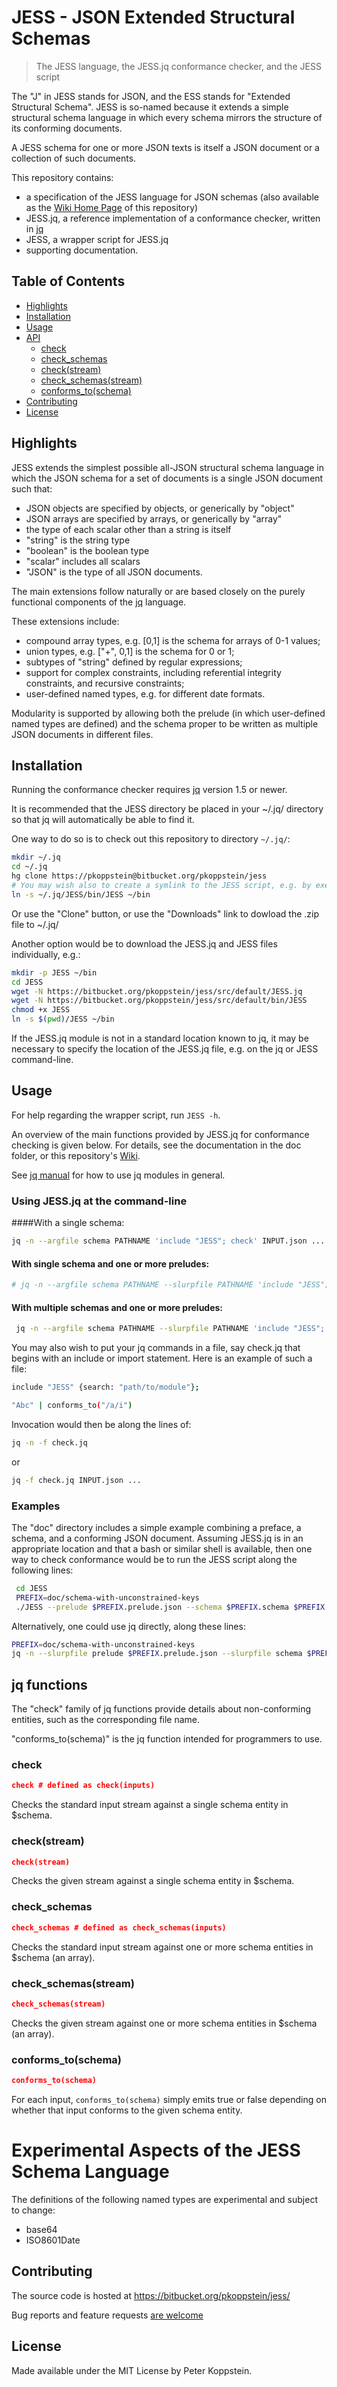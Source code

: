 # JESS - JSON Extended Structural Schemas

> The JESS language, the JESS.jq conformance checker, and the JESS script

The "J" in JESS stands for JSON, and the ESS stands for "Extended Structural Schema".
JESS is so-named because it extends a simple structural schema language
in which every schema mirrors the structure of its conforming documents.

A JESS schema for one or more JSON texts is itself a JSON document or
a collection of such documents.

This repository contains:

* a specification of the JESS language for JSON schemas (also available
as the [Wiki Home Page](https://bitbucket.org/pkoppstein/jess/wiki/Home) of 
this repository)
* JESS.jq, a reference implementation of a conformance checker, written in [jq](https://stedolan.github.io/jq/) 
* JESS, a wrapper script for JESS.jq
* supporting documentation.

## Table of Contents

* [Highlights](#highlights)
* [Installation](#installation)
* [Usage](#usage)
* [API](#api)
    * [check](#check)
    * [check_schemas](#check_schemas)
    * [check(stream)](#check_stream)
    * [check_schemas(stream)](#check_schemas(stream))
    * [conforms_to(schema)](#conforms_to_schema)
* [Contributing](#contributing)
* [License](#license)

## Highlights

JESS extends the simplest possible all-JSON structural schema language in which the JSON schema for a set of documents is a single JSON document such that:

* JSON objects are specified by objects, or generically by "object"
* JSON arrays are specified by arrays, or generically by "array"
* the type of each scalar other than a string is itself
* "string" is the string type
* "boolean" is the boolean type
* "scalar" includes all scalars
* "JSON" is the type of all JSON documents.

The main extensions follow naturally or are based closely on the purely functional components
of the [jq](https://stedolan.github.io/jq/) language.

These extensions include:

* compound array types, e.g. [0,1] is the schema for arrays of 0-1 values;
* union types, e.g. ["+", 0,1] is the schema for 0 or 1;
* subtypes of "string" defined by regular expressions;
* support for complex constraints, including referential integrity constraints, and recursive constraints;
* user-defined named types, e.g. for different date formats.

Modularity is supported by allowing both the prelude (in which
user-defined named types are defined) and the schema proper to be
written as multiple JSON documents in different files.

## Installation

Running the conformance checker requires [jq](https://stedolan.github.io/jq/) version 1.5 or newer.

It is recommended that the JESS directory be placed in your ~/.jq/ directory so that jq will automatically be able to find it.

One way to do so is to check out this repository to directory `~/.jq/`:

~~~sh
mkdir ~/.jq
cd ~/.jq
hg clone https://pkoppstein@bitbucket.org/pkoppstein/jess
# You may wish also to create a symlink to the JESS script, e.g. by executing:
ln -s ~/.jq/JESS/bin/JESS ~/bin
~~~

Or use the "Clone" button, or use the "Downloads" link to dowload the .zip file to ~/.jq/ 

Another option would be to download the JESS.jq and JESS files individually, e.g.:

~~~sh
mkdir -p JESS ~/bin
cd JESS
wget -N https://bitbucket.org/pkoppstein/jess/src/default/JESS.jq
wget -N https://bitbucket.org/pkoppstein/jess/src/default/bin/JESS
chmod +x JESS
ln -s $(pwd)/JESS ~/bin
~~~

If the JESS.jq module is not in a standard location known to jq, it
may be necessary to specify the location of the JESS.jq file, e.g. on
the jq or JESS command-line.

## Usage

For help regarding the wrapper script, run `JESS -h`.

An overview of the main functions provided by JESS.jq for conformance
checking is given below. For details, see the documentation in the doc
folder, or this repository's [Wiki](https://bitbucket.org/pkoppstein/jess/wiki).

See [jq manual](https://stedolan.github.io/jq/manual/#Modules) for how to use jq modules in general.

### Using JESS.jq at the command-line

####With a single schema:
~~~sh
jq -n --argfile schema PATHNAME 'include "JESS"; check' INPUT.json ...
~~~

#### With single schema and one or more preludes:
~~~sh
# jq -n --argfile schema PATHNAME --slurpfile PATHNAME 'include "JESS"; check' INPUT.json ...
~~~

#### With multiple schemas and one or more preludes:
~~~sh
 jq -n --argfile schema PATHNAME --slurpfile PATHNAME 'include "JESS"; check_schemas'
~~~

You may also wish to put your jq commands in a file, say check.jq that begins with an include or import statement. Here is an example of such a file:

~~~sh
include "JESS" {search: "path/to/module"};

"Abc" | conforms_to("/a/i")
~~~

Invocation would then be along the lines of:
~~~sh
jq -n -f check.jq
~~~
or
~~~sh
jq -f check.jq INPUT.json ...
~~~

### Examples

The "doc" directory includes a simple example combining a preface, a
schema, and a conforming JSON document. Assuming JESS.jq is in an
appropriate location and that a bash or similar shell is available,
then one way to check conformance would be to run the JESS script
along the following lines:

~~~sh
 cd JESS
 PREFIX=doc/schema-with-unconstrained-keys
 ./JESS --prelude $PREFIX.prelude.json --schema $PREFIX.schema $PREFIX.json
~~~

Alternatively, one could use jq directly, along these lines:

~~~sh
PREFIX=doc/schema-with-unconstrained-keys
jq -n --slurpfile prelude $PREFIX.prelude.json --slurpfile schema $PREFIX.schema 'include "JESS"; check' $PREFIX.json 
~~~

 
## jq functions

The "check" family of jq functions provide details about non-conforming entities, such as the corresponding file name.

"conforms_to(schema)" is the jq function intended for programmers to use. 

### check
~~~json
check # defined as check(inputs)
~~~
Checks the standard input stream against a single schema entity in $schema.

### check(stream)
~~~json
check(stream)
~~~
Checks the given stream against a single schema entity in $schema.

### check_schemas
~~~json
check_schemas # defined as check_schemas(inputs)
~~~
Checks the standard input stream against one or more schema entities in $schema (an array).

### check_schemas(stream)
~~~json
check_schemas(stream)
~~~
Checks the given stream against one or more schema entities in $schema (an array).

### conforms_to(schema)
~~~json
conforms_to(schema)
~~~

For each input, `conforms_to(schema)` simply emits true or false depending on whether that input
conforms to the given schema entity.

# Experimental Aspects of the JESS Schema Language

The definitions of the following named types are experimental and subject to change:

* base64
* ISO8601Date

## Contributing

The source code is hosted at <https://bitbucket.org/pkoppstein/jess/>

Bug reports and feature requests [are welcome](https://bitbucket.org/pkoppstein/jess/issues)

## License

Made available under the MIT License by Peter Koppstein.
